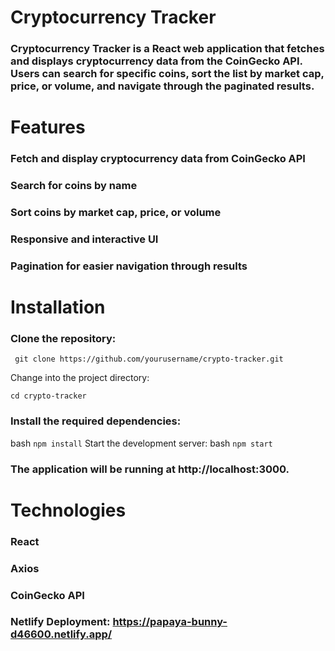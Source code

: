 # Cryptocurrency Tracker
### Cryptocurrency Tracker is a React web application that fetches and displays cryptocurrency data from the CoinGecko API. Users can search for specific coins, sort the list by market cap, price, or volume, and navigate through the paginated results.

# Features
### Fetch and display cryptocurrency data from CoinGecko API
###  Search for coins by name
###  Sort coins by market cap, price, or volume
###  Responsive and interactive UI
###  Pagination for easier navigation through results


# Installation

### Clone the repository:

``` git clone https://github.com/yourusername/crypto-tracker.git```

Change into the project directory:

``` cd crypto-tracker ```

### Install the required dependencies:
bash
``` npm install ```
Start the development server:
bash
``` npm start ```
### The application will be running at http://localhost:3000.

# Technologies
### React

### Axios
### CoinGecko API

### Netlify Deployment: https://papaya-bunny-d46600.netlify.app/








